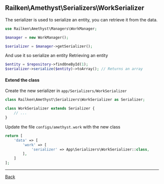 ## Railken\Amethyst\Serializers\WorkSerializer

The serializer is used to serialize an entity, you can retrieve it from the data.

```php
use Railken\Amethyst\Managers\WorkManager;

$manager = new WorkManager();

$serializer = $manager->getSerializer();

```

And use it so serialize an entity
Retrieving an entity

```php
$entity = $repository->findOneById(1);
$serializer->serialize($entity)->toArray(); // Returns an array

```
#### Extend the class

Create the new serializer in `app/Serializers/WorkSerializer`
```php
class Railken\Amethyst\Serializers\WorkSerializer as Serializer;

class WorkSerializer extends Serializer {
	// ...
}
```
Update the file `configs/amethyst.work` with the new class
```php
return [
    'data' => [
        'work' => [
            'serializer' => App\Serializers\WorkSerializer::class,
        ],
    ]
];
```

---
[Back](index.md)